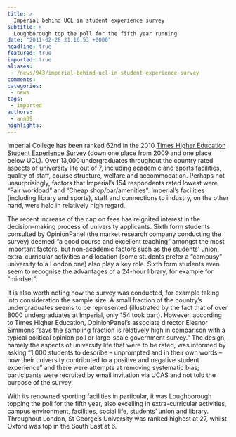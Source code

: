 ```yaml
---
title: >
  Imperial behind UCL in student experience survey
subtitle: >
  Loughborough top the poll for the fifth year running
date: "2011-02-28 21:16:53 +0000"
headline: true
featured: true
imported: true
aliases:
 - /news/943/imperial-behind-ucl-in-student-experience-survey
comments:
categories:
 - news
tags:
 - imported
authors:
 - ann09
highlights:
---
```


Imperial College has been ranked 62nd in the 2010 [Times Higher Education Student Experience Survey](http://www.timeshighereducation.co.uk/story.asp?storycode=415180) (down one place from 2009 and one place below UCL). Over 13,000 undergraduates throughout the country rated aspects of university life out of 7, including academic and sports facilities, quality of staff, course structure, welfare and accommodation. Perhaps not unsurprisingly, factors that Imperial’s 154 respondents rated lowest were “Fair workload” and “Cheap shop/bar/amenities”. Imperial’s facilities (including library and sports), staff and connections to industry, on the other hand, were held in relatively high regard.

The recent increase of the cap on fees has reignited interest in the decision-making process of university applicants. Sixth form students consulted by OpinionPanel (the market research company conducting the survey) deemed “a good course and excellent teaching” amongst the most important factors, but non-academic factors such as the students’ union, extra-curricular activities and location (some students prefer a “campusy” university to a London one) also play a key role. Sixth form students even seem to recognise the advantages of a 24-hour library, for example for “mindset”.

It is also worth noting how the survey was conducted, for example taking into consideration the sample size. A small fraction of the country’s undergraduates seems to be represented (illustrated by the fact that of over 8000 undergraduates at Imperial, only 154 took part). However, according to Times Higher Education, OpinionPanel’s associate director Eleanor Simmons “says the sampling fraction is relatively high in comparison with a typical political opinion poll or large-scale government survey.” The design, namely the aspects of university life that were to be rated, was informed by asking “1,000 students to describe – unprompted and in their own words – how their university contributed to a positive and negative student experience” and there were attempts at removing systematic bias; participants were recruited by email invitation via UCAS and not told the purpose of the survey.

With its renowned sporting facilities in particular, it was Loughborough topping the poll for the fifth year, also excelling in extra-curricular activities, campus environment, facilities, social life, students’ union and library. Throughout London, St George’s University was ranked highest at 27, whilst Oxford was top in the South East at 6.

